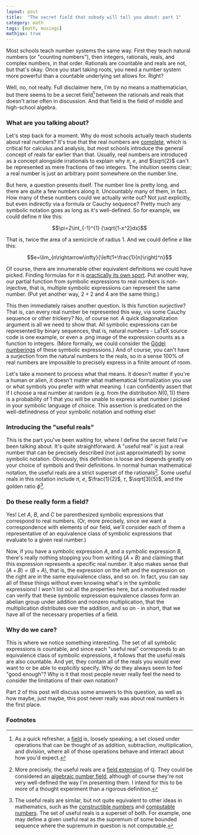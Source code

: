 ```yaml
---
layout: post
title:  "The secret field that nobody will tell you about: part 1"
category: math
tags: [math, musings]
mathjax: true
---
```


Most schools teach number systems the same way. First they teach natural numbers (or "counting numbers"), then integers, rationals, reals, and complex numbers, in that order. Rationals are countable and reals are not, but that's okay. Once you start taking roots, you need a number system more powerful than a countable underlying set allows for. Right?

Well, no, not really. Full disclaimer here, I'm by no means a mathematician, but there seems to be a secret field[^1] between the rationals and reals that doesn't arise often in discussion. And that field is the field of middle and high-school algebra.

### What are you talking about?
Let's step back for a moment. Why do most schools actually teach students about real numbers? It's true that the real numbers are [complete](https://en.wikipedia.org/wiki/Completeness_of_the_real_numbers), which is critical for calculus and analysis, but most schools introduce the general concept of reals far earlier than that. Usually, real numbers are introduced as a concept alongside irrationals to explain why $\pi$, $e$, and $\sqrt{2}$ can't be represented as mere fractions of two integers. The intuition seems clear; a real number is just an arbitrary point somewhere on the number line. 

But here, a question presents itself. The number line is pretty long, and there are quite a few numbers along it. Uncountably many of them, in fact. How many of these numbers could we actually write out? Not just explicitly, but even indirectly via a formula or Cauchy sequence? Pretty much any symbolic notation goes as long as it's well-defined. So for example, we could define $\pi$ like this:

$$\pi=2\int_{-1}^{1} {\sqrt{1-x^2}dx}$$

That is, twice the area of a semicircle of radius 1. And we could define $e$ like this:

$$e=\lim_{n\rightarrow\infty}{\left(1+\frac{1}{n}\right)^n}$$

Of course, there are innumerable other equivalent definitions we could have picked. Finding formulas for $\pi$ is [practically its own sport](http://mathworld.wolfram.com/PiFormulas.html). Put another way, our partial function from symbolic expressions to real numbers is non-injective, that is, multiple symbolic expressions can represent the same number. (Put yet another way, $2+2$ and $4$ are the same thing.)

This then immediately raises another question. Is this function *surjective*? That is, can every real number be represented this way, via some Cauchy sequence or other trickery? No, of course not. A quick diagonalization argument is all we need to show that. All symbolic expressions can be represented by binary sequences, that is, natural numbers - LaTeX source code is one example, or even a .png image of the expression counts as a function to integers. (More formally, we could consider the [Gödel numberings](https://en.wikipedia.org/wiki/G%C3%B6del_numbering) of these symbolic expressions.) And of course, you can't have a surjection from the natural numbers to the reals, so in a sense 100% of real numbers are impossible to precisely express in a finite amount of room.

Let's take a moment to process what that means. It doesn't matter if you're a human or alien, it doesn't matter what mathematical formalization you use or what symbols you prefer with what meaning. I can confidently assert that if I choose a real number at random (e.g. from the distribution $N(0, 1)$) there is a probability of 1 that you will be unable to express what number I picked in your symbolic language of choice. This assertion is predicated on the well-definedness of your symbolic notation and nothing else!

### Introducing the "useful reals"
This is the part you've been waiting for, where I define the secret field I've been talking about. It's quite straightforward. A "useful real" is just a real number that can be precisely described (not just approximated!) by some symbolic notation. Obviously, this definition is loose and depends greatly on your choice of symbols and their definitions. In normal human mathematical notation, the useful reals are a strict superset of the rationals[^2]. Some useful reals in this notation include $\pi$, $e$, $\frac{1}{2}$, $\tau$, $\sqrt[3]{5}$, and the golden ratio $\phi$[^3].

### Do these really form a field?
Yes! Let $A$, $B$, and $C$ be parenthesized symbolic expressions that correspond to real numbers. (Or, more precisely, since we want a correspondence with elements of our field, we'll consider each of them a representative of an equivalence class of symbolic expressions that evaluate to a given real number.)

Now, if you have a symbolic expression $A$, and a symbolic expression $B$, there's really nothing stopping you from writing $(A+B)$ and claiming that this expression represents a specific real number. It also makes sense that $(A+B) = (B+A)$, that is, the expression on the left and the expression on the right are in the same equivalence class, and so on. In fact, you can say all of these things without even knowing what's in the symbolic expressions! I won't list out all the properties here, but a motivated reader can verify that these symbolic expression equivalence classes form an abelian group under addition and nonzero multiplication, that the multiplication distributes over the addition, and so on - in short, that we have all of the necessary properties of a field.

### Why do we care?
This is where we notice something interesting. The set of all symbolic expressions is countable, and since each "useful real" corresponds to an equivalence class of symbolic expressions, it follows that the useful reals are also countable. And yet, they contain all of the reals you would ever want to or be able to explicitly specify. Why do they always seem to feel "good enough"? Why is it that most people never really feel the need to consider the limitations of their own notation?

Part 2 of this post will discuss some answers to this question, as well as how maybe, just maybe, this post never really was about real numbers in the first place.

### Footnotes

[^1]: As a quick refresher, a [field](https://en.wikipedia.org/wiki/Field_(mathematics)) is, loosely speaking, a set closed under operations that can be thought of as addition, subtraction, multiplication, and division, where all of those operations behave and interact about how you'd expect.
[^2]: More precisely, the useful reals are a [field extension](https://en.wikipedia.org/wiki/Field_extension) of $\mathbb{Q}$. They could be considered an [algebraic number field](https://en.wikipedia.org/wiki/Algebraic_number_field), although of course they're not very well-defined the way I'm presenting them. I intend for this to be more of a thought experiment than a rigorous definition.
[^3]: The useful reals are similar, but not quite equivalent to other ideas in mathematics, such as the [constructible numbers](https://en.wikipedia.org/wiki/Constructible_number) and [computable numbers](https://en.wikipedia.org/wiki/Computable_number). The set of useful reals is a superset of both. For example, one may define a given useful real as the supremum of some bounded sequence where the supremum in question is not computable.